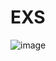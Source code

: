 # EXS
![image](https://github.com/kawtare12/EXS/assets/120519708/d8c28e87-8d05-41de-bb78-fbf40db12b62)
